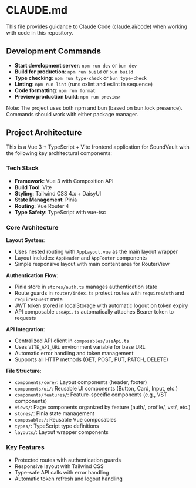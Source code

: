 # CLAUDE.md

This file provides guidance to Claude Code (claude.ai/code) when working with code in this repository.

## Development Commands

- **Start development server**: `npm run dev` or `bun dev`
- **Build for production**: `npm run build` or `bun build`
- **Type checking**: `npm run type-check` or `bun type-check`
- **Linting**: `npm run lint` (runs oxlint and eslint in sequence)
- **Code formatting**: `npm run format`
- **Preview production build**: `npm run preview`

Note: The project uses both npm and bun (based on bun.lock presence). Commands should work with either package manager.

## Project Architecture

This is a Vue 3 + TypeScript + Vite frontend application for SoundVault with the following key architectural components:

### Tech Stack
- **Framework**: Vue 3 with Composition API
- **Build Tool**: Vite
- **Styling**: Tailwind CSS 4.x + DaisyUI
- **State Management**: Pinia
- **Routing**: Vue Router 4
- **Type Safety**: TypeScript with vue-tsc

### Core Architecture

**Layout System**: 
- Uses nested routing with `AppLayout.vue` as the main layout wrapper
- Layout includes: `AppHeader` and `AppFooter` components
- Simple responsive layout with main content area for RouterView

**Authentication Flow**:
- Pinia store in `stores/auth.ts` manages authentication state
- Route guards in `router/index.ts` protect routes with `requiresAuth` and `requiresGuest` meta
- JWT token stored in localStorage with automatic logout on token expiry
- API composable `useApi.ts` automatically attaches Bearer token to requests

**API Integration**:
- Centralized API client in `composables/useApi.ts`
- Uses `VITE_API_URL` environment variable for base URL
- Automatic error handling and token management
- Supports all HTTP methods (GET, POST, PUT, PATCH, DELETE)

**File Structure**:
- `components/core/`: Layout components (header, footer)
- `components/ui/`: Reusable UI components (Button, Card, Input, etc.)
- `components/features/`: Feature-specific components (e.g., VST components)
- `views/`: Page components organized by feature (auth/, profile/, vst/, etc.)
- `stores/`: Pinia state management
- `composables/`: Reusable Vue composables
- `types/`: TypeScript type definitions
- `layouts/`: Layout wrapper components

### Key Features
- Protected routes with authentication guards
- Responsive layout with Tailwind CSS
- Type-safe API calls with error handling
- Automatic token refresh and logout handling